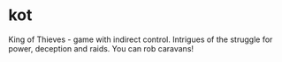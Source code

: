 # kot
King of Thieves - game with indirect control. Intrigues of the struggle for power, deception and raids. You can rob caravans!
